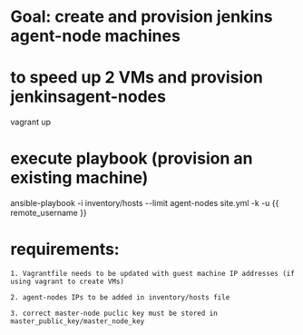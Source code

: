 # Goal: create and provision jenkins agent-node machines

# to speed up 2 VMs and provision jenkinsagent-nodes

vagrant up

# execute playbook (provision an existing machine)

ansible-playbook -i inventory/hosts --limit agent-nodes site.yml -k -u {{ remote_username }}

# requirements:
	
	1. Vagrantfile needs to be updated with guest machine IP addresses (if using vagrant to create VMs)

	2. agent-nodes IPs to be added in inventory/hosts file

	3. correct master-node puclic key must be stored in master_public_key/master_node_key